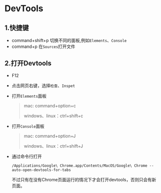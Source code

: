 # DevTools

## 1.快捷键
- command+shift+p 切换不同的面板,例如`Elements`、`Console`
- command+p 在`Sources`打开文件

## 2.打开Devtools
- F12
- 点击网页右键，选择`检查`、`Inspet`

- 打开`Elements`面板
  > mac: command+option+c
  > 
  > windows、linux：ctrl+shift+c

- 打开`Console`面板
  > mac: command+option+J
  > 
  > windows、linux：ctrl+shift+J

- 通过命令行打开
  ```
  /Applications/Google\ Chrome.app/Contents/MacOS/Google\ Chrome --auto-open-devtools-for-tabs
  ```
  不过只有在没有Chrome页面运行的情况下才会打开devtools，否则只会有新页面。

